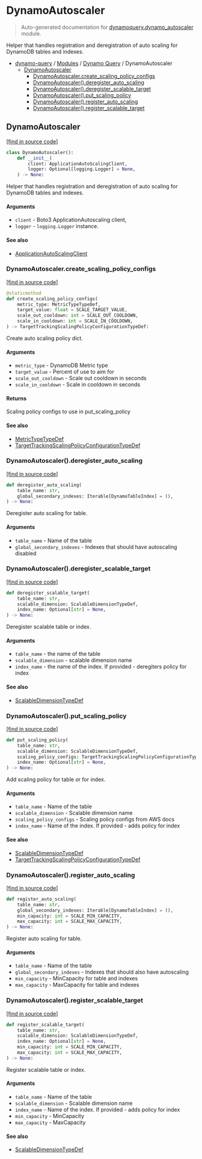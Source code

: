# DynamoAutoscaler

> Auto-generated documentation for [dynamoquery.dynamo_autoscaler](https://github.com/altitudenetworks/dynamoquery/blob/master/dynamoquery/dynamo_autoscaler.py) module.

Helper that handles registration and deregistration of auto scaling for DynamoDB
tables and indexes.

- [dynamo-query](../README.md#dynamoquery) / [Modules](../MODULES.md#dynamo-query-modules) / [Dynamo Query](index.md#dynamo-query) / DynamoAutoscaler
  - [DynamoAutoscaler](#dynamoautoscaler)
    - [DynamoAutoscaler.create_scaling_policy_configs](#dynamoautoscalercreate_scaling_policy_configs)
    - [DynamoAutoscaler().deregister_auto_scaling](#dynamoautoscalerderegister_auto_scaling)
    - [DynamoAutoscaler().deregister_scalable_target](#dynamoautoscalerderegister_scalable_target)
    - [DynamoAutoscaler().put_scaling_policy](#dynamoautoscalerput_scaling_policy)
    - [DynamoAutoscaler().register_auto_scaling](#dynamoautoscalerregister_auto_scaling)
    - [DynamoAutoscaler().register_scalable_target](#dynamoautoscalerregister_scalable_target)

## DynamoAutoscaler

[[find in source code]](https://github.com/altitudenetworks/dynamoquery/blob/master/dynamoquery/dynamo_autoscaler.py#L17)

```python
class DynamoAutoscaler():
    def __init__(
        client: ApplicationAutoScalingClient,
        logger: Optional[logging.Logger] = None,
    ) -> None:
```

Helper that handles registration and deregistration of auto scaling for DynamoDB
tables and indexes.

#### Arguments

- `client` - Boto3 ApplicationAutoscaling client,
- `logger` - `logging.Logger` instance.

#### See also

- [ApplicationAutoScalingClient](dynamoquery_types.md#applicationautoscalingclient)

### DynamoAutoscaler.create_scaling_policy_configs

[[find in source code]](https://github.com/altitudenetworks/dynamoquery/blob/master/dynamoquery/dynamo_autoscaler.py#L222)

```python
@staticmethod
def create_scaling_policy_configs(
    metric_type: MetricTypeTypeDef,
    target_value: float = SCALE_TARGET_VALUE,
    scale_out_cooldown: int = SCALE_OUT_COOLDOWN,
    scale_in_cooldown: int = SCALE_IN_COOLDOWN,
) -> TargetTrackingScalingPolicyConfigurationTypeDef:
```

Create auto scaling policy dict.

#### Arguments

- `metric_type` - DynamoDB Metric type
- `target_value` - Percent of use to aim for
- `scale_out_cooldown` - Scale out cooldown in seconds
- `scale_in_cooldown` - Scale in cooldown in seconds

#### Returns

Scaling policy configs to use in put_scaling_policy

#### See also

- [MetricTypeTypeDef](dynamoquery_types.md#metrictypetypedef)
- [TargetTrackingScalingPolicyConfigurationTypeDef](dynamoquery_types.md#targettrackingscalingpolicyconfigurationtypedef)

### DynamoAutoscaler().deregister_auto_scaling

[[find in source code]](https://github.com/altitudenetworks/dynamoquery/blob/master/dynamoquery/dynamo_autoscaler.py#L49)

```python
def deregister_auto_scaling(
    table_name: str,
    global_secondary_indexes: Iterable[DynamoTableIndex] = (),
) -> None:
```

Deregister auto scaling for table.

#### Arguments

- `table_name` - Name of the table
- `global_secondary_indexes` - Indexes that should have autoscaling disabled

### DynamoAutoscaler().deregister_scalable_target

[[find in source code]](https://github.com/altitudenetworks/dynamoquery/blob/master/dynamoquery/dynamo_autoscaler.py#L168)

```python
def deregister_scalable_target(
    table_name: str,
    scalable_dimension: ScalableDimensionTypeDef,
    index_name: Optional[str] = None,
) -> None:
```

Deregister scalable table or index.

#### Arguments

- `table_name` - the name of the table
- `scalable_dimension` - scalable dimension name
- `index_name` - the name of the index. If provided - deregiters policy for index

#### See also

- [ScalableDimensionTypeDef](dynamoquery_types.md#scalabledimensiontypedef)

### DynamoAutoscaler().put_scaling_policy

[[find in source code]](https://github.com/altitudenetworks/dynamoquery/blob/master/dynamoquery/dynamo_autoscaler.py#L248)

```python
def put_scaling_policy(
    table_name: str,
    scalable_dimension: ScalableDimensionTypeDef,
    scaling_policy_configs: TargetTrackingScalingPolicyConfigurationTypeDef,
    index_name: Optional[str] = None,
) -> None:
```

Add scaling policy for table or for index.

#### Arguments

- `table_name` - Name of the table
- `scalable_dimension` - Scalable dimension name
- `scaling_policy_configs` - Scaling policy configs from AWS docs
- `index_name` - Name of the index. If provided - adds policy for index

#### See also

- [ScalableDimensionTypeDef](dynamoquery_types.md#scalabledimensiontypedef)
- [TargetTrackingScalingPolicyConfigurationTypeDef](dynamoquery_types.md#targettrackingscalingpolicyconfigurationtypedef)

### DynamoAutoscaler().register_auto_scaling

[[find in source code]](https://github.com/altitudenetworks/dynamoquery/blob/master/dynamoquery/dynamo_autoscaler.py#L82)

```python
def register_auto_scaling(
    table_name: str,
    global_secondary_indexes: Iterable[DynamoTableIndex] = (),
    min_capacity: int = SCALE_MIN_CAPACITY,
    max_capacity: int = SCALE_MAX_CAPACITY,
) -> None:
```

Register auto scaling for table.

#### Arguments

- `table_name` - Name of the table
- `global_secondary_indexes` - Indexes that should also have autoscaling
- `min_capacity` - MinCapacity for table and indexes
- `max_capacity` - MaxCapacity for table and indexes

### DynamoAutoscaler().register_scalable_target

[[find in source code]](https://github.com/altitudenetworks/dynamoquery/blob/master/dynamoquery/dynamo_autoscaler.py#L192)

```python
def register_scalable_target(
    table_name: str,
    scalable_dimension: ScalableDimensionTypeDef,
    index_name: Optional[str] = None,
    min_capacity: int = SCALE_MIN_CAPACITY,
    max_capacity: int = SCALE_MAX_CAPACITY,
) -> None:
```

Register scalable table or index.

#### Arguments

- `table_name` - Name of the table
- `scalable_dimension` - Scalable dimension name
- `index_name` - Name of the index. If provided - adds policy for index
- `min_capacity` - MinCapacity
- `max_capacity` - MaxCapacity

#### See also

- [ScalableDimensionTypeDef](dynamoquery_types.md#scalabledimensiontypedef)
